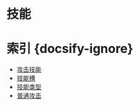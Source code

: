 # 技能

# 索引 {docsify-ignore} 
  * [攻击技能](/ac/skill/攻击技能)
  * [技能槽](/ac/skill/技能槽)
  * [技能类型](/ac/skill/技能类型)
  * [普通攻击](/ac/skill/普通攻击)
